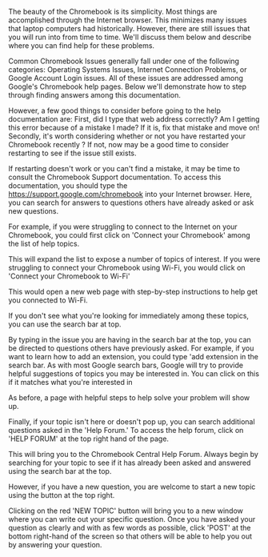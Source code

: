 The beauty of the Chromebook is its simplicity. Most things are accomplished through the Internet browser. This minimizes many issues that laptop computers had historically. However, there are still issues that you will run into from time to time. We'll discuss them below and describe where you can find help for these problems. 

Common Chromebook Issues generally fall under one of the following categories: Operating Systems Issues, Internet Connection Problems, or Google Account Login issues. All of these issues are addressed among Google's Chromebook help pages. Below we'll demonstrate how to step through finding answers among this documentation.

However, a few good things to consider before going to the help documentation are: First, did I type that web address correctly? Am I getting this error because of a mistake I made? If it is, fix that mistake and move on! Secondly, it's worth considering whether or not you have restarted your Chromebook recently ? If not, now may be a good time to consider restarting to see if the issue still exists.

If restarting doesn't work or you can't find a mistake, it may be time to consult the Chromebook Support documentation. To access this documentation, you should type the https://support.google.com/chromebook into your Internet browser. Here, you can search for answers to questions others have already asked or ask new questions.

For example, if you were struggling to connect to the Internet on your Chromebook, you could first click on 'Connect your Chromebook' among the list of help topics.

This will expand the list to expose a number of topics of interest. If you were struggling to connect your Chromebook using Wi-Fi, you would click on 'Connect your Chromebook to Wi-Fi'

This would open a new web page with step-by-step instructions to help get you connected to Wi-Fi.

If you don't see what you're looking for immediately among these topics, you can use the search bar at top.

By typing in the issue you are having in the search bar at the top, you can be directed to questions others have previously asked. For example, if you want to learn how to add an extension, you could type 'add extension in the search bar. As with most Google search bars, Google will try to provide helpful suggestions of topics you may be interested in. You can click on this if it matches what you're interested in

As before, a page with helpful steps to help solve your problem will show up. 

Finally, if your topic isn't here or doesn't pop up, you can search additional questions asked in the 'Help Forum.' To access the help forum, click on 'HELP FORUM' at the top right hand of the page. 

This will bring you to the Chromebook Central Help Forum. Always begin by searching for your topic to see if it has already been asked and answered using the search bar at the top. 

However, if you have a new question, you are welcome to start a new topic using the button at the top right. 

Clicking on the red 'NEW TOPIC' button will bring you to a new window where you can write out your specific question. Once you have asked your question as clearly and with as few words as possible, click 'POST' at the bottom right-hand of the screen so that others will be able to help you out by answering your question.